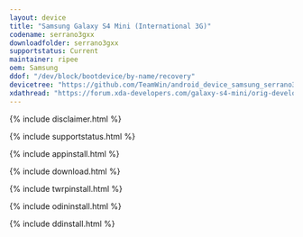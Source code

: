 ```yaml
---
layout: device
title: "Samsung Galaxy S4 Mini (International 3G)"
codename: serrano3gxx
downloadfolder: serrano3gxx
supportstatus: Current
maintainer: ripee
oem: Samsung
ddof: "/dev/block/bootdevice/by-name/recovery"
devicetree: "https://github.com/TeamWin/android_device_samsung_serrano3gxx"
xdathread: "https://forum.xda-developers.com/galaxy-s4-mini/orig-development/recovery-twrp-3-2-1-0-t3736888"
---
```


{% include disclaimer.html %}

{% include supportstatus.html %}

{% include appinstall.html %}

{% include download.html %}

{% include twrpinstall.html %}

{% include odininstall.html %}

{% include ddinstall.html %}